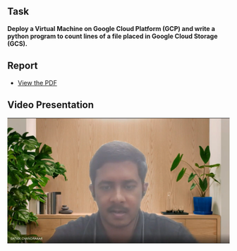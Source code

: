 ## Task  
**Deploy a Virtual Machine on Google Cloud Platform (GCP) and write a python program to count lines of a file placed in Google Cloud Storage (GCS).**

## Report
- [View the PDF](/21f1000344-IBD-GA1.pdf)

## Video Presentation
 [![Watch the video](images/video-thumb.png)](https://drive.google.com/file/d/1a2KoaJXX6Oix1J6POuAzF0AUyfybC2iE/view?usp=sharing)
